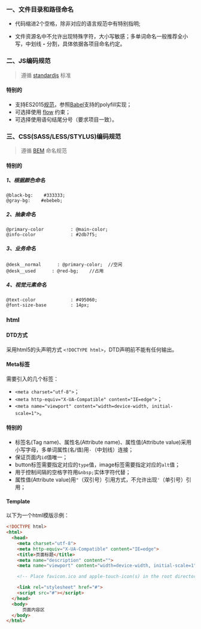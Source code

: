 ### 一、文件目录和路径命名

- 代码缩进2个空格，除非对应的语言规范中有特别指明;

- 文件资源名中不允许出现特殊字符，大小写敏感；多单词命名一般推荐全小写，中划线 **-** 分割，具体依据各项目命名约定。

### 二、JS编码规范

>遵循 [standardjs](https://standardjs.com/) 标准

#### 特别的

- 支持ES2015[规范](http://www.ecma-international.org/publications/files/ECMA-ST/ECMA-262.pdf)，参照[Babel](https://babeljs.io/)支持的polyfill实现；
- 可选择使用 [flow](https://flow.org/) 约束；
- 可选择使用语句结尾分号（要求项目一致）。

### 三、CSS(SASS/LESS/STYLUS)编码规范

>遵循 [BEM](https://en.bem.info/) 命名规范

#### 特别的

##### 1、根据颜色命名

```stylus
@black-bg:    #333333;
@gray-bg:    #ebebeb;
```

##### 2、抽象命名

```stylus
@primary-color          : @main-color;
@info-color             : #2db7f5;
```

##### 3、业务命名

```stylus
@desk__normal      : @primary-color;  //空闲
@desk__used      : @red-bg;    //占用
```

##### 4、视觉元素命名

```stylus
@text-color             : #495060;
@font-size-base         : 14px;
```

### html

#### DTD方式
采用html5的头声明方式 `<!DOCTYPE html>`，DTD声明前不能有任何输出。

#### Meta标签
需要引入的几个标签：
- `<meta charset="utf-8">`；
- `<meta http-equiv="X-UA-Compatible" content="IE=edge">`；
- `<meta name="viewport" content="width=device-width, initial-scale=1">`。

#### 特别的
- 标签名(Tag name)、属性名(Attribute name)、属性值(Attribute value)采用小写字母，多单词属性(名/值)用`-`（中划线）连接；
- 保证页面内`id`值唯一；
- button标签需要指定对应的`type`值，image标签需要指定对应的`alt`值；
- 用于控制间隔的空格字符用`&nbsp;`实体字符代替；
- 属性值(Attribute value)用`"`（双引号）引用方式，不允许出现`'`（单引号）引用；

#### Template
以下为一个html模版示例：

```html
<!DOCTYPE html>
<html>
  <head>
    <meta charset="utf-8">
    <meta http-equiv="X-UA-Compatible" content="IE=edge">
    <title>页面标题</title>
    <meta name="description" content="">
    <meta name="viewport" content="width=device-width, initial-scale=1">

    <!-- Place favicon.ico and apple-touch-icon(s) in the root directory -->

    <link rel="stylesheet" href="#">
    <script src="#"></script>
  </head>
  <body>
      页面内容区
  </body>
</html>
```


